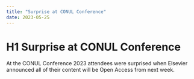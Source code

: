 ```yaml
---
title: "Surprise at CONUL Conference"
date: 2023-05-25
---
```


# H1 Surprise at CONUL Conference
At the CONUL Conference 2023 attendees were surprised when Elsevier announced all of their content will be Open Access from next week.
